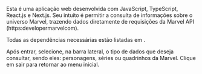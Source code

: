 Esta é uma aplicação web desenvolvida com JavaScript, TypeScript, React.js e Next.js.
Seu intuito é permitir a consulta de informações sobre o universo Marvel, trazendo dados diretamente de requisições da Marvel API (https:developermarvelcom).

Todas as dependências necessárias estão listadas em [](package.json).

Após entrar, selecione, na barra lateral, o tipo de dados que deseja consultar, sendo eles: personagens, séries ou quadrinhos da Marvel.
Clique em sair para retornar ao menu inicial.
